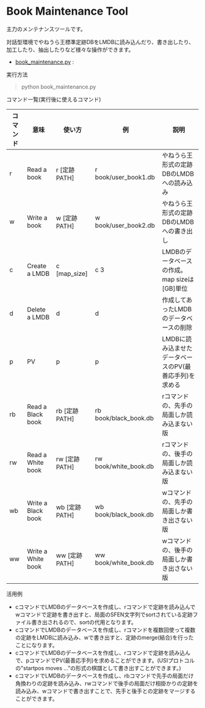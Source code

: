 # Book Maintenance Tool

主力のメンテナンスツールです。

対話型環境でやねうら王標準定跡DBをLMDBに読み込んだり、書き出したり、加工したり、抽出したりなど様々な操作ができます。

- [book_maintenance.py](./book_maintenance.py) : 

実行方法

> python book_maintenance.py

コマンド一覧(実行後に使えるコマンド)


|コマンド|意味|使い方|例|説明|
|--|--|--|--|--|
|r|Read a book|r [定跡PATH]|r book/user_book1.db|やねうら王形式の定跡DBのLMDBへの読み込み|
|w|Write a book|w [定跡PATH]|w book/user_book2.db|やねうら王形式の定跡DBのLMDBへの書き出し|
|c|Create a LMDB|c [map_size]|c 3| LMDBのデータベースの作成。map sizeは[GB]単位|
|d|Delete a LMDB|d|d | 作成してあったLMDBのデータベースの削除|
|p|PV|p|p| LMDBに読み込ませたデータベースのPV(最善応手列)を求める|
|rb|Read a Black book|rb [定跡PATH]|rb book/black_book.db|rコマンドの、先手の局面しか読み込まない版|
|rw|Read a White book|rw [定跡PATH]|rw book/white_book.db|rコマンドの、後手の局面しか読み込まない版|
|wb|Write a Black book|wb [定跡PATH]|wb book/black_book.db|wコマンドの、先手の局面しか書き出さない版|
|ww|Write a White book|ww [定跡PATH]|ww book/white_book.db|wコマンドの、後手の局面しか書き出さない版|

活用例
- cコマンドでLMDBのデータベースを作成し、rコマンドで定跡を読み込んでwコマンドで定跡を書き出すと、局面のSFEN文字列でsortされている定跡ファイル書き出されるので、sortの代用となります。
- cコマンドでLMDBのデータベースを作成し、rコマンドを複数回使って複数の定跡をLMDBに読み込み、wで書き出すと、定跡のmerge(結合)を行ったことになります。
- cコマンドでLMDBのデータベースを作成し、rコマンドで定跡を読み込んで、pコマンドでPV(最善応手列)を求めることができます。(USIプロトコルの"startpos moves ..."の形式の棋譜として書き出すことができます。)
- cコマンドでLMDBのデータベースを作成し、rbコマンドで先手の局面だけ角換わりの定跡を読み込み、rwコマンドで後手の局面だけ相掛かりの定跡を読み込み、wコマンドで書き出すことで、先手と後手との定跡をマージすることができます。


